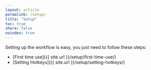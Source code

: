 ```yaml
---
layout: article
permalink: /setup/
title: "Setup"
toc: true
share: false
noindex: true
---
```


Setting up the workflow is easy, you just need to follow these steps:

* [First time use]({{ site.url }}/setup/first-time-use/)
* [Setting Hotkeys]({{ site.url }}/setup/setting-hotkeys/)